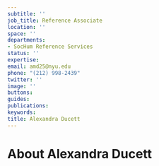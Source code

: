 ```yaml
---
subtitle: ''
job_title: Reference Associate
location: ''
space: ''
departments:
- SocHum Reference Services
status: ''
expertise: 
email: amd25@nyu.edu
phone: "(212) 998-2439"
twitter: ''
image: ''
buttons: 
guides: 
publications: 
keywords: 
title: Alexandra Ducett
---
```


# About Alexandra Ducett